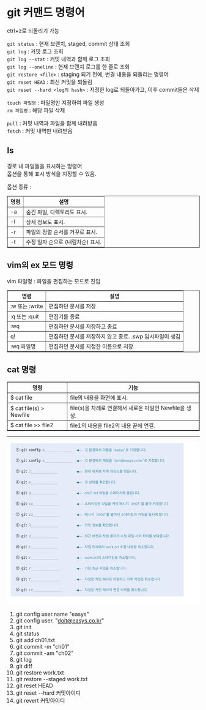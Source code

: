 # git 커맨드 명령어  

ctrl+z로 되돌리기 가능  

`git status` : 현재 브랜치, staged, commit 상태 조회  
`git log` : 커밋 로그 조회  
`git log --stat` : 커밋 내역과 함께 로그 조회  
`git log --oneline` : 현재 브랜치 로그를 한 줄로 조회  
`git restore <file>` : staging 되기 전에, 변경 내용을 되돌리는 명령어  
`git reset HEAD` : 최신 커밋을 되돌림  
`git reset --hard <log의 hash>` : 지정한 log로 되돌아가고, 이후 commit들은 삭제  

`touch 파일명` : 파일명만 지정하여 파일 생성  
`rm 파일명` : 해당 파일 삭제  

`pull` : 커밋 내역과 파일을 함께 내려받음  
`fetch` : 커밋 내역만 내려받음  






## ls  
경로 내 파일들을 표시하는 명령어  
옵션을 통해 표시 방식을 지정할 수 있음.  

옵션 종류 :  
<table border="1" cellpadding="10">
    <thead>
        <tr>
            <th>명령</th>
            <th>설명</th>
        </tr>
    </thead>
    <tbody>
        <tr>
            <td>-a</td>
            <td>숨긴 파일, 디렉토리도 표시.</td>
        </tr>
        <tr>
            <td>-l</td>
            <td>상세 정보도 표시.</td>
        </tr>
        <tr>
            <td>-r</td>
            <td>파일의 정렬 순서를 거꾸로 표시.</td>
        </tr>
        <tr>
            <td>-t</td>
            <td>수정 일자 순으로 (내림차순) 표시.</td>
        </tr>
    </tbody>
</table>


## vim의 ex 모드 명령  
vim 파일명 : 파일을 편집하는 모드로 진입  

<table border="1" cellpadding="10">
    <thead>
        <tr>
            <th>명령</th>
            <th>설명</th>
        </tr>
    </thead>
    <tbody>
        <tr>
            <td>:w 또는 :write</td>
            <td>편집하던 문서를 저장</td>
        </tr>
        <tr>
            <td>:q 또는 :quit</td>
            <td>편집기를 종료</td>
        </tr>
        <tr>
            <td>:wq</td>
            <td>편집하던 문서를 저장하고 종료</td>
        </tr>
        <tr>
            <td>q!</td>
            <td>편집하던 문서를 저장하지 않고 종료. .swp 임시파일이 생김</td>
        </tr>
        <tr>
            <td>:wq 파일명</td>
            <td>편집하던 문서를 지정한 이름으로 저장.</td>
        </tr>
    </tbody>
</table>


## cat 명령  

<table border="1" cellpadding="10">
    <thead>
        <tr>
            <th>명령</th>
            <th>기능</th>
        </tr>
    </thead>
    <tbody>
        <tr>
            <td>$ cat file</td>
            <td>file의 내용을 화면에 표시.</td>
        </tr>
        <tr>
            <td>$ cat file(s) > Newfile</td>
            <td>file(s)을 차례로 연결해서 새로운 파일인 Newfile을 생성.</td>
        </tr>
        <tr>
            <td>$ cat file >> file2</td>
            <td>file1의 내용을 file2의 내용 끝에 연결.</td>
        </tr>
    </tbody>
</table>

---

![alt text](images/quiz.png)  

1. git config user.name "easys"
2. git config user. "doit@easys.co.kr"
3. git init
4. git status
5. git add ch01.txt
6. git commit -m "ch01"
7. git commit -am "ch02"
8. git log
9. git diff
10. git restore work.txt
11. git restore --staged work.txt
12. git reset HEAD
13. git reset --hard 커밋아이디
14. git revert 커밋아이디  

